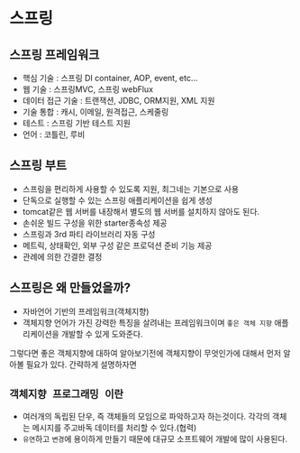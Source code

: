 # 스프링

## 스프링 프레임워크
- 핵심 기술 : 스프링 DI container, AOP, event, etc...
- 웹 기술 : 스프링MVC, 스프링 webFlux
- 데이터 접근 기술 : 트랜잭션, JDBC, ORM지원, XML 지원
- 기술 통합 : 캐시, 이메일, 원격접근, 스케줄링
- 테스트 : 스프링 기반 테스트 지원
- 언어 : 코틀린, 루비

## 스프링 부트 
- 스프링을 편리하게 사용할 수 있도록 지원, 최그네는 기본으로 사용
- 단독으로 실행할 수 있는 스프링 애플리케이션을 쉽게 생성
- tomcat같은 웹 서버를 내장해서 별도의 웹 서버를 설치하지 않아도 된다.
- 손쉬운 빌드 구성을 위한 starter종속성 제공
- 스프링과 3rd 파티 라이브러리 자동 구성
- 메트릭, 상태확인, 외부 구성 같은 프로덕션 준비 기능 제공
- 관례에 의한 간결한 결정


## 스프링은 왜 만들었을까?
- 자바언어 기반의 프레임워크(객체지향)
- 객체지향 언어가 가진 강력한 특징을 살려내는 프레임워크이며 `좋은 객체 지향` 애플리케이션을 개발할 수 있게 도와준다.

그렇다면 좋은 객체지향에 대하여 알아보기전에 객체지향이 무엇인가에 대해서 먼저 알아볼 필요가 있다. 간략하게 설명하자면
## `객체지향 프로그래밍 이란`
- 여러개의 독립된 단우, 즉 객체들의 모임으로 파악하고자 하는것이다. 각각의 객체는 메시지를 주고바독 데이터를 처리할 수 있다.(협력)
- `유연`하고 `변경`에 용이하게 만들기 때문에 대규모 소프트웨어 개발에 많이 사용된다.
